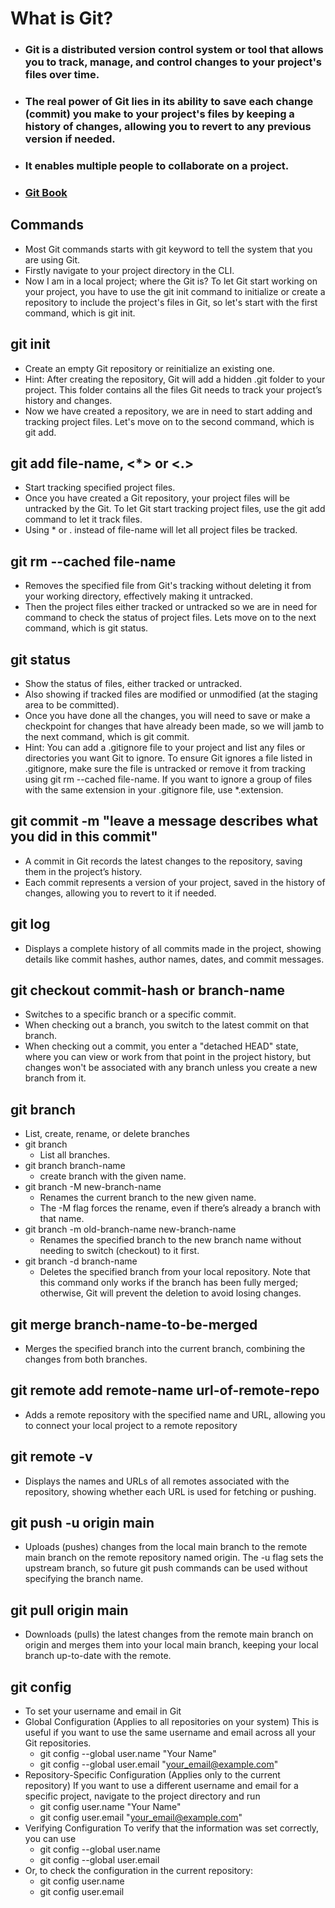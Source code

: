 # What is Git?
- ### Git is a distributed version control system or tool that allows you to track, manage, and control changes to your project's files over time.
- ### The real power of Git lies in its ability to save each change (commit) you make to your project's files by keeping a history of changes, allowing you to revert to any previous version if needed.
- ### It enables multiple people to collaborate on a project.
- ### [Git Book](https://git-scm.com/book/en/v2)

## Commands
- Most Git commands starts with git keyword to tell the system that you are using Git.
- Firstly navigate to your project directory in the CLI.
- Now I am in a local project; where the Git is? To let Git start working on your project, you have to use the git init command to initialize or create a repository to include the project's files in Git, so let's start with the first command, which is git init.

## git init
- Create an empty Git repository or reinitialize an existing one.
- Hint: After creating the repository, Git will add a hidden .git folder to your project. This folder contains all the files Git needs to track your project’s history and changes.
- Now we have created a repository, we are in need to start adding and tracking project files. Let's move on to the second command, which is git add.

## git add file-name, <*> or <.>
- Start tracking specified project files.
- Once you have created a Git repository, your project files will be untracked by the Git. To let Git start tracking project files, use the git add command to let it track files.
- Using * or . instead of file-name will let all project files be tracked.

## git rm --cached file-name
- Removes the specified file from Git's tracking without deleting it from your working directory, effectively making it untracked.
- Then the project files either tracked or untracked so we are in need for command to check the status of project files. Lets move on to the next command, which is git status.

## git status
- Show the status of files, either tracked or untracked.
- Also showing if tracked files are modified or unmodified (at the staging area to be committed).
- Once you have done all the changes, you will need to save or make a checkpoint for changes that have already been made, so we will jamb to the next command, which is git commit.
- Hint: You can add a .gitignore file to your project and list any files or directories you want Git to ignore. To ensure Git ignores a file listed in .gitignore, make sure the file is untracked or remove it from tracking using git rm --cached file-name. If you want to ignore a group of files with the same extension in your .gitignore file, use *.extension.

## git commit -m "leave a message describes what you did in this commit"
- A commit in Git records the latest changes to the repository, saving them in the project’s history.
- Each commit represents a version of your project, saved in the history of changes, allowing you to revert to it if needed.

## git log
- Displays a complete history of all commits made in the project, showing details like commit hashes, author names, dates, and commit messages.

## git checkout commit-hash or branch-name 
- Switches to a specific branch or a specific commit.
- When checking out a branch, you switch to the latest commit on that branch.
- When checking out a commit, you enter a "detached HEAD" state, where you can view or work from that point in the project history, but changes won't be associated with any branch unless you create a new branch from it.

## git branch
- List, create, rename, or delete branches
- git branch
  - List all branches.
- git branch branch-name
  - create branch with the given name.
- git branch -M new-branch-name
  - Renames the current branch to the new given name.
  - The -M flag forces the rename, even if there’s already a branch with that name.
- git branch -m old-branch-name new-branch-name 
  - Renames the specified branch to the new branch name without needing to switch (checkout) to it first.
- git branch -d branch-name
  - Deletes the specified branch from your local repository. Note that this command only works if the branch has been fully merged; otherwise, Git will prevent the deletion to avoid losing changes.

## git merge branch-name-to-be-merged
- Merges the specified branch into the current branch, combining the changes from both branches.

## git remote add remote-name url-of-remote-repo
- Adds a remote repository with the specified name and URL, allowing you to connect your local project to a remote repository

## git remote -v
- Displays the names and URLs of all remotes associated with the repository, showing whether each URL is used for fetching or pushing.

## git push -u origin main
- Uploads (pushes) changes from the local main branch to the remote main branch on the remote repository named origin. The -u flag sets the upstream branch, so future git push commands can be used without specifying the branch name.

## git pull origin main
- Downloads (pulls) the latest changes from the remote main branch on origin and merges them into your local main branch, keeping your local branch up-to-date with the remote.

## git config
- To set your username and email in Git
- Global Configuration (Applies to all repositories on your system) This is useful if you want to use the same username and email across all your Git repositories.
  - git config --global user.name "Your Name"
  - git config --global user.email "your_email@example.com"
- Repository-Specific Configuration (Applies only to the current repository) If you want to use a different username and email for a specific project, navigate to the project directory and run
  - git config user.name "Your Name"
  - git config user.email "your_email@example.com"
- Verifying Configuration To verify that the information was set correctly, you can use
  - git config --global user.name
  - git config --global user.email
- Or, to check the configuration in the current repository:
  - git config user.name
  - git config user.email
